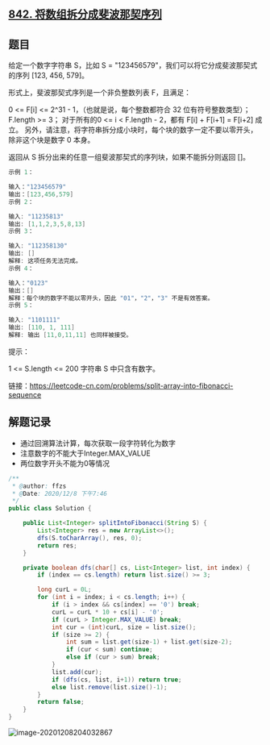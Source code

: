 ## [842. 将数组拆分成斐波那契序列](https://leetcode-cn.com/problems/split-array-into-fibonacci-sequence/)

## 题目

给定一个数字字符串 S，比如 S = "123456579"，我们可以将它分成斐波那契式的序列 [123, 456, 579]。

形式上，斐波那契式序列是一个非负整数列表 F，且满足：

0 <= F[i] <= 2^31 - 1，（也就是说，每个整数都符合 32 位有符号整数类型）；
F.length >= 3；
对于所有的0 <= i < F.length - 2，都有 F[i] + F[i+1] = F[i+2] 成立。
另外，请注意，将字符串拆分成小块时，每个块的数字一定不要以零开头，除非这个块是数字 0 本身。

返回从 S 拆分出来的任意一组斐波那契式的序列块，如果不能拆分则返回 []。 

```java
示例 1：

输入："123456579"
输出：[123,456,579]
示例 2：

输入: "11235813"
输出: [1,1,2,3,5,8,13]
示例 3：

输入: "112358130"
输出: []
解释: 这项任务无法完成。
示例 4：

输入："0123"
输出：[]
解释：每个块的数字不能以零开头，因此 "01"，"2"，"3" 不是有效答案。
示例 5：

输入: "1101111"
输出: [110, 1, 111]
解释: 输出 [11,0,11,11] 也同样被接受。
```


提示：

1 <= S.length <= 200
字符串 S 中只含有数字。


链接：https://leetcode-cn.com/problems/split-array-into-fibonacci-sequence

## 解题记录

+ 通过回溯算法计算，每次获取一段字符转化为数字
+ 注意数字的不能大于Integer.MAX_VALUE
+ 两位数字开头不能为0等情况

```java
/**
 * @author: ffzs
 * @Date: 2020/12/8 下午7:46
 */
public class Solution {

    public List<Integer> splitIntoFibonacci(String S) {
        List<Integer> res = new ArrayList<>();
        dfs(S.toCharArray(), res, 0);
        return res;
    }

    private boolean dfs(char[] cs, List<Integer> list, int index) {
        if (index == cs.length) return list.size() >= 3;

        long curL = 0L;
        for (int i = index; i < cs.length; i++) {
            if (i > index && cs[index] == '0') break;
            curL = curL * 10 + cs[i] - '0';
            if (curL > Integer.MAX_VALUE) break;
            int cur = (int)curL, size = list.size();
            if (size >= 2) {
                int sum = list.get(size-1) + list.get(size-2);
                if (cur < sum) continue;
                else if (cur > sum) break;
            }
            list.add(cur);
            if (dfs(cs, list, i+1)) return true;
            else list.remove(list.size()-1);
        }
        return false;
    }
}
```

![image-20201208204032867](https://gitee.com/ffzs/picture_go/raw/master/img/image-20201208204032867.png)